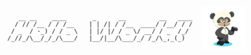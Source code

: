 <div style="display: flex; justify-content: center; align-items: center; gap: 20px;">
  <div style="white-space: pre; font-family: monospace;">
    __ __    ____       _      __         __   ____
   / // /__ / / /__    | | /| / /__  ____/ /__/ / /
  / _  / -_) / / _ \   | |/ |/ / _ \/ __/ / _  /_/
 /_//_/\__/_/_/\___/   |__/|__/\___/_/ /_/\_,_(_)
  </div>

  <img src="octocat.png" alt="Octocat Icon" width="100" />
</div>


